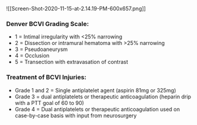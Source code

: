 ![[Screen-Shot-2020-11-15-at-2.14.19-PM-600x657.png]]
### **Denver BCVI Grading Scale:**

- 1 = Intimal irregularity with <25% narrowing
- 2 = Dissection or intramural hematoma with >25% narrowing
- 3 = Pseudoaneurysm
- 4 = Occlusion
- 5 = Transection with extravasation of contrast

### **Treatment of BCVI Injuries:**

- Grade 1 and 2 = Single antiplatelet agent (aspirin 81mg or 325mg)
- Grade 3 = dual antiplatelets or therapeutic anticoagulation (heparin drip with a PTT goal of 60 to 90)
- Grade 4 = Dual antiplatelets or therapeutic anticoagulation used on case-by-case basis with input from neurosurgery